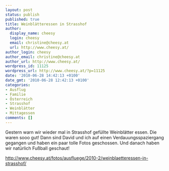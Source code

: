 ```yaml
---
layout: post
status: publish
published: true
title: Weinblätteressen in Strasshof
author:
  display_name: cheesy
  login: cheesy
  email: christine@cheesy.at
  url: http://www.cheesy.at/
author_login: cheesy
author_email: christine@cheesy.at
author_url: http://www.cheesy.at/
wordpress_id: 11125
wordpress_url: http://www.cheesy.at/?p=11125
date: '2010-06-28 14:42:13 +0100'
date_gmt: '2010-06-28 12:42:13 +0100'
categories:
- Ausflug
- Familie
- Österreich
- Strasshof
- Weinblätter
- Mittagessen
comments: []
---
```

<!--:de-->Gestern warn wir wieder mal in Strasshof gefüllte Weinblätter essen. Die waren sooo gut! Dann sind David und ich auf einen Verdauungsspaziergang gegangen und haben ein paar tolle Fotos geschossen. Und danach haben wir natürlich Fußball geschaut!
http://www.cheesy.at/fotos/ausfluege/2010-2/weinblaetteressen-in-strasshof/
